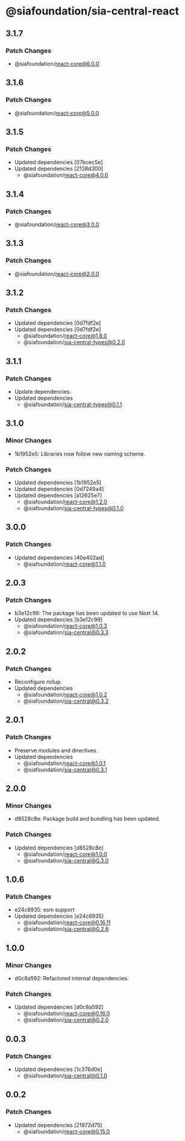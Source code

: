 # @siafoundation/sia-central-react

## 3.1.7

### Patch Changes

- @siafoundation/react-core@6.0.0

## 3.1.6

### Patch Changes

- @siafoundation/react-core@5.0.0

## 3.1.5

### Patch Changes

- Updated dependencies [07bcec5e]
- Updated dependencies [2138d300]
  - @siafoundation/react-core@4.0.0

## 3.1.4

### Patch Changes

- @siafoundation/react-core@3.0.0

## 3.1.3

### Patch Changes

- @siafoundation/react-core@2.0.0

## 3.1.2

### Patch Changes

- Updated dependencies [0d7fdf2e]
- Updated dependencies [0d7fdf2e]
  - @siafoundation/react-core@1.8.0
  - @siafoundation/sia-central-types@0.2.0

## 3.1.1

### Patch Changes

- Update dependencies.
- Updated dependencies
  - @siafoundation/sia-central-types@0.1.1

## 3.1.0

### Minor Changes

- 1b1952e5: Libraries now follow new naming scheme.

### Patch Changes

- Updated dependencies [1b1952e5]
- Updated dependencies [0d7249a4]
- Updated dependencies [a12625e7]
  - @siafoundation/react-core@1.2.0
  - @siafoundation/sia-central-types@0.1.0

## 3.0.0

### Patch Changes

- Updated dependencies [40e402ad]
  - @siafoundation/react-core@1.1.0

## 2.0.3

### Patch Changes

- b3e12c99: The package has been updated to use Next 14.
- Updated dependencies [b3e12c99]
  - @siafoundation/react-core@1.0.3
  - @siafoundation/sia-central@0.3.3

## 2.0.2

### Patch Changes

- Reconfigure rollup.
- Updated dependencies
  - @siafoundation/react-core@1.0.2
  - @siafoundation/sia-central@0.3.2

## 2.0.1

### Patch Changes

- Preserve modules and directives.
- Updated dependencies
  - @siafoundation/react-core@1.0.1
  - @siafoundation/sia-central@0.3.1

## 2.0.0

### Minor Changes

- d8528c8e: Package build and bundling has been updated.

### Patch Changes

- Updated dependencies [d8528c8e]
  - @siafoundation/react-core@1.0.0
  - @siafoundation/sia-central@0.3.0

## 1.0.6

### Patch Changes

- e24c8935: esm support
- Updated dependencies [e24c8935]
  - @siafoundation/react-core@0.16.11
  - @siafoundation/sia-central@0.2.6

## 1.0.0

### Minor Changes

- d0c8a592: Refactored internal dependencies.

### Patch Changes

- Updated dependencies [d0c8a592]
  - @siafoundation/react-core@0.16.0
  - @siafoundation/sia-central@0.2.0

## 0.0.3

### Patch Changes

- Updated dependencies [1c376d0e]
  - @siafoundation/sia-central@0.1.0

## 0.0.2

### Patch Changes

- Updated dependencies [21972d75]
  - @siafoundation/react-core@0.15.0
